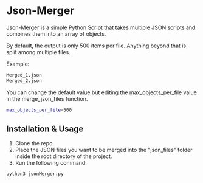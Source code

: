 # Json-Merger

Json-Merger is a simple Python Script that takes multiple JSON scripts and combines them into an array of objects. 

By default, the output is only 500 items per file. Anything beyond that is split among multiple files. 

Example:
```bash
Merged_1.json
Merged_2.json
```

You can change the default value but editing the max_objects_per_file value in the merge_json_files function.
```bash
max_objects_per_file=500
```

## Installation & Usage

1. Clone the repo.
2. Place the JSON files you want to be merged into the "json_files" folder inside the root directory of the project.
3. Run the following command:
```bash
python3 jsonMerger.py
```



